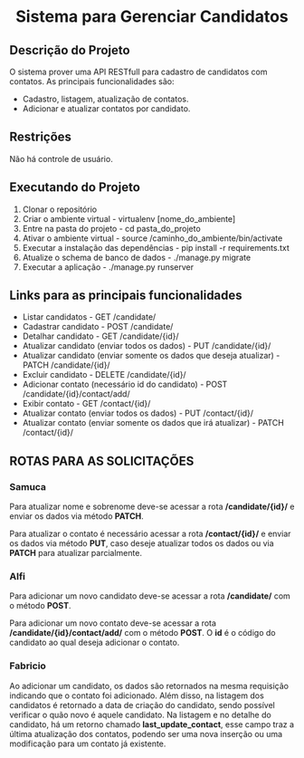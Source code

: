 <h1 align="center">Sistema para Gerenciar Candidatos</h1>

## Descrição do Projeto
<p align="justity">
  O sistema prover uma API RESTfull para cadastro de candidatos com contatos. As principais funcionalidades são:
</p>
<ul>
  <li>Cadastro, listagem, atualização de contatos.</li>
  <li>Adicionar e atualizar contatos por candidato.</li>
</ul>

## Restrições
<p align="justity">Não há controle de usuário.</p> 

## Executando do Projeto
<ol>
  <li>Clonar o repositório</li>
  <li>Criar o ambiente virtual - virtualenv [nome_do_ambiente]</li>
  <li>Entre na pasta do projeto - cd pasta_do_projeto </li>
  <li>Ativar o ambiente virtual - source /caminho_do_ambiente/bin/activate</li>
  <li>Executar a instalação das dependências - pip install -r requirements.txt </li>
  <li>Atualize o schema de banco de dados - ./manage.py migrate </li>
  <li>Executar a aplicação - ./manage.py runserver</li>
</ol>

## Links para as principais funcionalidades
<ul>
  <li>Listar candidatos - GET /candidate/</li>
  <li>Cadastrar candidato - POST /candidate/</li>
  <li>Detalhar candidato - GET /candidate/{id}/</li>
  <li>Atualizar candidato (enviar todos os dados) - PUT /candidate/{id}/</li>
  <li>Atualizar candidato (enviar somente os dados que deseja atualizar) - PATCH /candidate/{id}/</li>
  <li>Excluir candidato - DELETE /candidate/{id}/</li>
  <li>Adicionar contato (necessário id do candidato) - POST /candidate/{id}/contact/add/</li>
  <li>Exibir contato - GET /contact/{id}/</li>
  <li>Atualizar contato (enviar todos os dados) - PUT /contact/{id}/</li>
  <li>Atualizar contato (enviar somente os dados que irá atualizar) - PATCH /contact/{id}/</li>
</ul>

## ROTAS PARA AS SOLICITAÇÕES
### Samuca
<p align="justity">
    Para atualizar nome e sobrenome deve-se acessar a rota <strong>/candidate/{id}/</strong> e enviar os dados via método <strong>PATCH</strong>.
</p> 
<p align="justity">
    Para atualizar o contato é necessário acessar a rota <strong>/contact/{id}/</strong> e enviar os dados via método <strong>PUT</strong>, caso deseje atualizar todos os dados ou via <strong>PATCH</strong> para atualizar parcialmente.
</p> 

### Alfi
<p align="justity">
  Para adicionar um novo candidato deve-se acessar a rota <strong>/candidate/</strong> com o método <strong>POST</strong>.
</p> 
<p align="justity">
  Para adicionar um novo contato deve-se acessar a rota <strong>/candidate/{id}/contact/add/</strong> com o método <strong>POST</strong>. O <strong>id</strong> é o código do candidato ao qual deseja adicionar o contato.
</p> 

### Fabricio
<p align="justity">
Ao adicionar um candidato, os dados são retornados na mesma requisição indicando que o contato foi adicionado. Além disso, na listagem dos candidatos é retornado a data de criação do candidato, sendo possível verificar o quão novo é aquele candidato. Na listagem e no detalhe do candidato, há um retorno chamado <strong>last_update_contact</strong>, esse campo traz a última atualização dos contatos, podendo ser uma nova inserção ou uma modificação para um contato já existente.
</p> 
